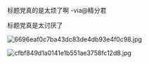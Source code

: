 标题党真的是太烦了啊 -via@精分君

标题党真是太讨厌了

![6696eaf0c7ba43dc83de4db93e4f0c98.jpg](https://wxlzmt.github.io/cdn1/ext/qw/groups/30031/6696eaf0c7ba43dc83de4db93e4f0c98.jpg)

![cfbf849d1a0141e1b551ae3758fc12d8.jpg](https://wxlzmt.github.io/cdn1/ext/qw/groups/30031/cfbf849d1a0141e1b551ae3758fc12d8.jpg)
